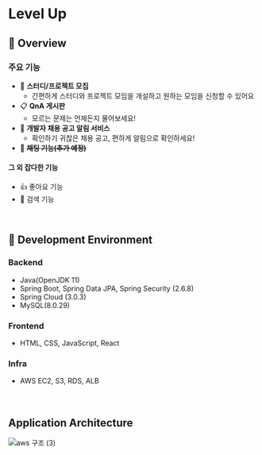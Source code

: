 # Level Up

## :information_desk_person: Overview
### 주요 기능
+ :circus_tent: **스터디/프로젝트 모집**  
  + 간편하게 스터디와 프로젝트 모임을 개설하고 원하는 모임을 신청할 수 있어요
+ :clipboard: **QnA 게시판**  
  + 모르는 문제는 언제든지 물어보세요!
+ :email: **개발자 채용 공고 알림 서비스**  
  + 확인하기 귀찮은 채용 공고, 편하게 알림으로 확인하세요!  
+ :black_square_button: ~~**채팅 기능(추가 예정)**~~

#### 그 외 잡다한 기능
+ :+1: 좋아요 기능
+ :mag_right: 검색 기능


<br/>

## :hammer: Development Environment
### Backend
+ Java(OpenJDK 11)  
+ Spring Boot, Spring Data JPA, Spring Security (2.6.8)
+ Spring Cloud (3.0.3)
+ MySQL(8.0.29)  
  
### Frontend
+ HTML, CSS, JavaScript, React  

### Infra
+ AWS EC2, S3, RDS, ALB  
<br/><br/>


## Application Architecture

![aws 구조 (3)](https://user-images.githubusercontent.com/79124915/194025162-6d67c804-b8d5-4235-8de6-7fa30bbd4801.png)
